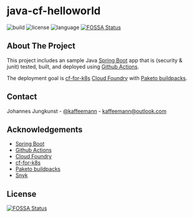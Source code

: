 # java-cf-helloworld

![build](https://img.shields.io/github/workflow/status/macevil/java-cf-helloworld/testBuildDeployToCF)
![license](https://img.shields.io/github/license/macevil/java-cf-helloworld)
![language](https://img.shields.io/github/languages/top/macevil/java-cf-helloworld)
[![FOSSA Status](https://app.fossa.com/api/projects/git%2Bgithub.com%2Fmacevil%2Fjava-cf-helloworld.svg?type=shield)](https://app.fossa.com/projects/git%2Bgithub.com%2Fmacevil%2Fjava-cf-helloworld?ref=badge_shield)

## About The Project

This project includes an sample Java [Spring Boot](https://spring.io/projects/spring-boot) app that is (security & junit) tested, built, and deployed using [Github Actions](https://github.com/features/actions).

The deployment goal is [cf-for-k8s](https://github.com/cloudfoundry/cf-for-k8s) [Cloud Foundry](https://www.cloudfoundry.org/) with [Paketo buildpacks](https://paketo.io/).

## Contact

Johannes Jungkunst - [@kaffeemann](https://twitter.com/kaffeemann) - kaffeemann@outlook.com

## Acknowledgements

* [Spring Boot](https://spring.io/projects/spring-boot)
* [Github Actions](https://github.com/features/actions)
* [Cloud Foundry](https://www.cloudfoundry.org/)
* [cf-for-k8s](https://github.com/cloudfoundry/cf-for-k8s)
* [Paketo buildpacks](https://paketo.io/)
* [Snyk](https://snyk.io/de/)

## License

[![FOSSA Status](https://app.fossa.com/api/projects/git%2Bgithub.com%2Fmacevil%2Fjava-cf-helloworld.svg?type=large)](https://app.fossa.com/projects/git%2Bgithub.com%2Fmacevil%2Fjava-cf-helloworld?ref=badge_large)
